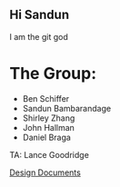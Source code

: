 ## Hi Sandun

I am the git god

# The Group:
- Ben Schiffer
- Sandun Bambarandage
- Shirley Zhang
- John Hallman
- Daniel Braga

TA: Lance Goodridge

[Design Documents](https://docs.google.com/document/d/1-Ob-hlEVQ_2hPvsw-lY5rfAE4915R9ZAjlFFe03HkGs/edit?usp=sharing)
